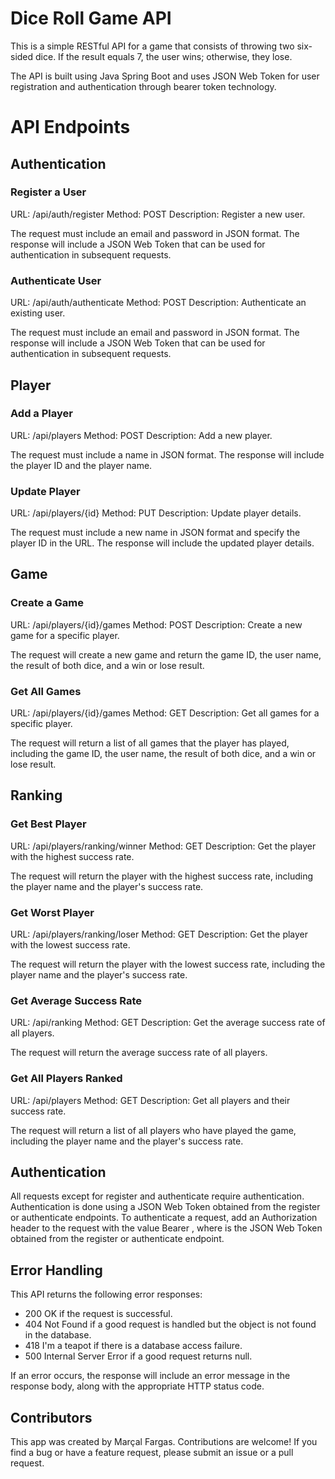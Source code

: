 # Dice Roll Game API
This is a simple RESTful API for a game that consists of throwing two six-sided dice. If the result equals 7, the user wins; otherwise, they lose.

The API is built using Java Spring Boot and uses JSON Web Token for user registration and authentication through bearer token technology.

# API Endpoints
## Authentication
### Register a User
URL: /api/auth/register
Method: POST
Description: Register a new user.

The request must include an email and password in JSON format. The response will include a JSON Web Token that can be used for authentication in subsequent requests.

### Authenticate User
URL: /api/auth/authenticate
Method: POST
Description: Authenticate an existing user.

The request must include an email and password in JSON format. The response will include a JSON Web Token that can be used for authentication in subsequent requests.

## Player
### Add a Player
URL: /api/players
Method: POST
Description: Add a new player.

The request must include a name in JSON format. The response will include the player ID and the player name.

### Update Player
URL: /api/players/{id}
Method: PUT
Description: Update player details.

The request must include a new name in JSON format and specify the player ID in the URL. The response will include the updated player details.

## Game
### Create a Game
URL: /api/players/{id}/games
Method: POST
Description: Create a new game for a specific player.

The request will create a new game and return the game ID, the user name, the result of both dice, and a win or lose result.

### Get All Games
URL: /api/players/{id}/games
Method: GET
Description: Get all games for a specific player.

The request will return a list of all games that the player has played, including the game ID, the user name, the result of both dice, and a win or lose result.

## Ranking
### Get Best Player
URL: /api/players/ranking/winner
Method: GET
Description: Get the player with the highest success rate.

The request will return the player with the highest success rate, including the player name and the player's success rate.

### Get Worst Player
URL: /api/players/ranking/loser
Method: GET
Description: Get the player with the lowest success rate.

The request will return the player with the lowest success rate, including the player name and the player's success rate.

### Get Average Success Rate
URL: /api/ranking
Method: GET
Description: Get the average success rate of all players.

The request will return the average success rate of all players.

### Get All Players Ranked
URL: /api/players
Method: GET
Description: Get all players and their success rate.

The request will return a list of all players who have played the game, including the player name and the player's success rate.

## Authentication
All requests except for register and authenticate require authentication. 
Authentication is done using a JSON Web Token obtained from the register or authenticate endpoints. 
To authenticate a request, add an Authorization header to the request with the value Bearer <token>, where <token> is the JSON Web Token obtained from the register or authenticate endpoint.
  
## Error Handling
This API returns the following error responses:

- 200 OK if the request is successful.
- 404 Not Found if a good request is handled but the object is not found in the database.
- 418 I'm a teapot if there is a database access failure.
- 500 Internal Server Error if a good request returns null.



If an error occurs, the response will include an error message in the response body, along with the appropriate HTTP status code.

## Contributors
This app was created by Marçal Fargas. Contributions are welcome! If you find a bug or have a feature request, please submit an issue or a pull request.

